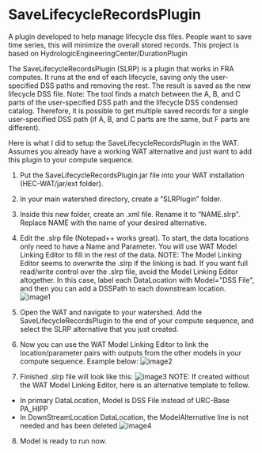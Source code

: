 # SaveLifecycleRecordsPlugin
A plugin developed to help manage lifecycle dss files. People want to save time series, this will minimize the overall stored records. This project is based on HydrologicEngineeringCenter/DurationPlugin

The SaveLifecycleRecordsPlugin (SLRP) is a plugin that works in FRA computes. It runs at the end of each lifecycle, saving only the user-specified DSS paths and removing the rest. The result is saved as the new lifecycle DSS file.
Note: The tool finds a match between the A, B, and C parts of the user-specified DSS path and the lifecycle DSS condensed catalog. Therefore, it is possible to get multiple saved records for a single user-specified DSS path (if A, B, and C parts are the same, but F parts are different).

Here is what I did to setup the SaveLifecycleRecordsPlugin in the WAT. Assumes you already have a working WAT alternative and just want to add this plugin to your compute sequence.

1. Put the SaveLifecycleRecordsPlugin.jar file into your WAT installation (HEC-WAT/jar/ext folder).
2. In your main watershed directory, create a “SLRPlugin” folder.
3. Inside this new folder, create an .xml file. Rename it to “NAME.slrp”. Replace NAME with the name of your desired alternative.
4. Edit the .slrp file (Notepad++ works great). To start, the data locations only need to have a Name and Parameter. You will use WAT Model Linking Editor to fill in the rest of the data. NOTE: The Model Linking Editor seems to overwrite the .slrp if the linking is bad. If you want full read/write control over the .slrp file, avoid the Model Linking Editor altogether. In this case, label each DataLocation with Model="DSS File", and then you can add a DSSPath to each downstream location.
![image1](https://discourse.hecdev.net/uploads/default/original/1X/2f67cafe493a78a6dbae141216e5cb3fe221dc3b.png)

5. Open the WAT and navigate to your watershed. Add the SaveLifecycleRecordsPlugin to the end of your compute sequence, and select the SLRP alternative that you just created.
6. Now you can use the WAT Model Linking Editor to link the location/parameter pairs with outputs from the other models in your compute sequence. Example below:
![image2](https://discourse.hecdev.net/uploads/default/original/1X/fd5e71f70de1fc346c49936ef7676ea04888fda0.png)

7. Finished .slrp file will look like this:
![image3](https://discourse.hecdev.net/uploads/default/optimized/1X/613d397e077c33bc34bc3bdc0ab24264003b3ab8_2_1035x171.png)
NOTE: If created without the WAT Model Linking Editor, here is an alternative template to follow.
- In primary DataLocation, Model is DSS File instead of URC-Base PA_HIPP
- In DownStreamLocation DataLocation, the ModelAlternative line is not needed and has been deleted
![image4](https://discourse.hecdev.net/uploads/default/optimized/1X/6096c4f0598b22adb2613b4d5a3e06e4eb0aaf79_2_1035x165.png)

8. Model is ready to run now.
